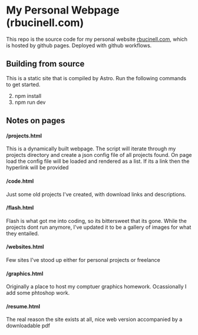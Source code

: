 # My Personal Webpage (rbucinell.com)
This repo is the source code for my personal website [rbucinell.com](http://rbucinell.com), which is hosted by github pages. Deployed with github workflows.

## Building from source

This is a static site that is compiled by Astro.
Run the following commands to get started.

2. npm install
3. npm run dev

## Notes on pages
#### /projects.html
This is a dynamically built webpage. The script will iterate through my projects directory and create a json config file of all projects found. On page load the config file will be loaded and rendered as a list. If its a link then the hyperlink will be provided

#### /code.html
Just some old projects I've created, with download links and descriptions.

#### /flash.html
Flash is what got me into coding, so its bittersweet that its gone. While the projects dont run anymore, I've updated it to be a gallery of images for what they entailed.

#### /websites.html
Few sites I've stood up either for personal projects or freelance

#### /graphics.html
Originally a place to host my comptuer graphics homework. Ocassionally I add some phtoshop work.

#### /resume.html
The real reason the site exists at all, nice web version accompanied by a downloadable pdf

